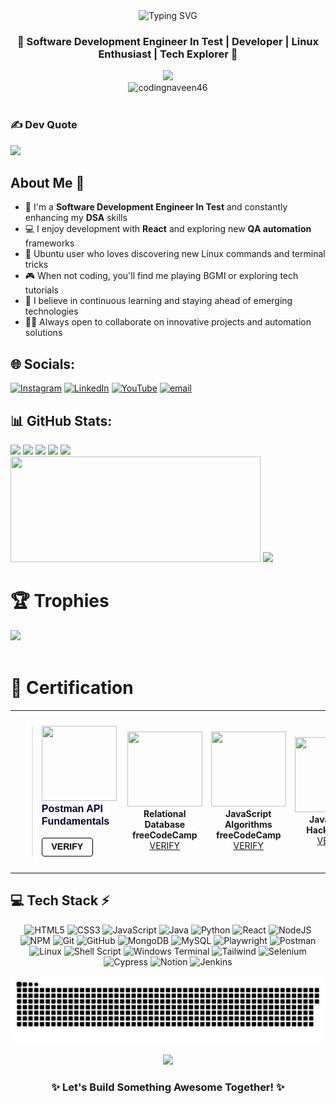 <div align="center">
  <img src="https://readme-typing-svg.herokuapp.com?font=Fira+Code&weight=500&size=40&pause=1000&color=CA6BF7&center=true&vCenter=true&random=false&width=600&height=70&lines=Hi+%F0%9F%91%8B%2C+I'm+Naveen;Software+Test+Engineer;Tech+Explorer+%26+Developer" alt="Typing SVG" />
</div>

<h3 align="center">🚀 Software Development Engineer In Test | Developer | Linux Enthusiast | Tech Explorer 🚀</h3>

<div align="center">
  <img src="https://github.com/Codingnaveen46/github-profile-assets/blob/main/Black%20Modern%20Minimalist%20Simple%20Technology%20Banner.png">
  
</div>

<div align="center">
  <img src="https://komarev.com/ghpvc/?username=codingnaveen46&label=Profile%20Views&color=blueviolet&style=flat" alt="codingnaveen46" />
</div>

<br>

### ✍️ Dev Quote
![](https://quotes-github-readme.vercel.app/api?type=horizontal&theme=radical)

## About Me 💫
- 🌱 I'm a **Software Development Engineer In Test** and constantly enhancing my **DSA** skills
- 💻 I enjoy development with **React** and exploring new **QA automation** frameworks
- 🐧 Ubuntu user who loves discovering new Linux commands and terminal tricks
- 🎮 When not coding, you'll find me playing BGMI or exploring tech tutorials
- 🚀 I believe in continuous learning and staying ahead of emerging technologies
- 👨‍💻 Always open to collaborate on innovative projects and automation solutions

## 🌐 Socials:
[![Instagram](https://img.shields.io/badge/Instagram-%23E4405F.svg?logo=Instagram&logoColor=white)](https://instagram.com/codewithnaveen_46) [![LinkedIn](https://img.shields.io/badge/LinkedIn-%230077B5.svg?logo=linkedin&logoColor=white)](https://linkedin.com/in/https://www.linkedin.com/in/naveenreddy64/) [![YouTube](https://img.shields.io/badge/YouTube-%23FF0000.svg?logo=YouTube&logoColor=white)](https://youtube.com/@https://www.youtube.com/@AstheticcoderYT) [![email](https://img.shields.io/badge/Email-D14836?logo=gmail&logoColor=white)](mailto:naveenreddy4411@gmail.com) 
  
    
## 📊 GitHub Stats:    
    
<div align="left">
<img height="158em" src="https://github-profile-summary-cards.vercel.app/api/cards/profile-details?username=Codingnaveen46&theme=radical">
<img height="158em" src="https://github-profile-summary-cards.vercel.app/api/cards/stats?username=Codingnaveen46&theme=radical">
<img height="160em" src="https://github-profile-summary-cards.vercel.app/api/cards/repos-per-language?username=Codingnaveen46&theme=radical">
<img height="160em" src="https://github-readme-stats.vercel.app/api/top-langs/?username=Codingnaveen46&layout=compact&hide_border=false&count_private=true&include_all_commits=true&theme=radical" />
<img height="160em" src="https://github-profile-summary-cards.vercel.app/api/cards/productive-time?username=Codingnaveen46&theme=radical&utcOffset=8">
</div>

<div align="left">
  <img height="169em" width="400px" src="https://github-readme-stats-chi-eight-35.vercel.app/api?username=Codingnaveen46&count_private=true&include_all_commits=true&cache_seconds=60&theme=radical&show_icons=true&hide_border=true&v=2&ts=1690000000">
<img height="169em" src="https://github-readme-streak-stats.herokuapp.com/?user=Codingnaveen46&theme=radical">
</div>

# 🏆 Trophies 

<div align="left">
<img src="https://github-trophies.vercel.app/?username=Codingnaveen46&theme=dracula&no-frame=false&no-bg=false&margin-w=4">
</div>

<!-- ## :zap: My LeetCode Stats 📊
<h3 align="left">Leetcode Stats:</h3>
<table>
  <tr>
    <td>
      <img src="https://leetcard.jacoblin.cool/coding_naveen?theme=dark&font=Rubik&ext=heatmap" alt="LeetCode Stats">
    </td> 
  </tr>
</table>
-->

<!-- Proudly created with GPRM ( https://gprm.itsvg.in ) -->
<br/>

# 📜 Certification 
<!-- Certification -->
<div align="left">
  <table>
    <tr>
       <td align="center" style="padding: 10px; border-radius: 10px;">
        <blockquote class="badgr-badge" style="font-family: Helvetica, Roboto, &quot;Segoe UI&quot;, Calibri, sans-serif;"><a href="https://badgr.com/public/assertions/zDPzgrQvRJuajxFbbmXUiw"><img width="120px" height="120px" src="https://api.badgr.io/public/assertions/zDPzgrQvRJuajxFbbmXUiw/image"></a><p class="badgr-badge-name" style="hyphens: auto; overflow-wrap: break-word; word-wrap: break-word; margin: 0; font-size: 16px; font-weight: 600; font-style: normal; font-stretch: normal; line-height: 1.25; letter-spacing: normal; text-align: left; color: #05012c;">Postman API Fundamentals </p><p class="badgr-badge-date" style="margin: 0; font-size: 12px; font-style: normal; font-stretch: normal; line-height: 1.67; letter-spacing: normal; text-align: left; color: #555555;"><strong style="font-size: 12px; font-weight: bold; font-style: normal; font-stretch: normal; line-height: 1.67; letter-spacing: normal; text-align: left; color: #000;"> <a class="badgr-badge-verify" target="_blank" href="https://badgecheck.io?url=https%3A%2F%2Fbadgr.com%2Fpublic%2Fassertions%2FzDPzgrQvRJuajxFbbmXUiw" style="box-sizing: content-box; display: flex; align-items: center; justify-content: center; margin: 0; font-size:14px; font-weight: bold; width: 48px; height: 16px; border-radius: 4px; border: solid 1px black; text-decoration: none; padding: 6px 16px; margin: 16px 0; color: black;" aria-label="Verify (opens in new window)">VERIFY</a></blockquote>
      </td>
      <td align="center">
        <img src="https://design-style-guide.freecodecamp.org/downloads/fcc_primary_small.jpg" width="120" height="120">
        <br><strong>Relational Database</strong>
        <br><strong>freeCodeCamp</strong>
        <br><a href="https://www.freecodecamp.org/certification/fcc33f8f744-0355-41ae-8b1f-f6117f9eda4a/relational-database-v8">VERIFY</a>
      </td>
      <td align="center">
        <img src="https://design-style-guide.freecodecamp.org/downloads/fcc_primary_small.jpg" width="120" height="120">
        <br><strong>JavaScript Algorithms</strong>
        <br><strong>freeCodeCamp</strong>
        <br><a href="https://www.freecodecamp.org/certification/fcc33f8f744-0355-41ae-8b1f-f6117f9eda4a/javascript-algorithms-and-data-structures">VERIFY</a>
      </td>
           <td align="center">
  <img src="https://hrcdn.net/fcore/assets/brand/logo-new-white-green-a5cb16e0ae.svg" width="120" height="120">
  <br><strong>JavaScript</strong>
  <br><strong>HackerRank</strong>
  <br><a href="https://www.hackerrank.com/certificates/6f7a50949021">VERIFY</a>
</td>  

<td align="center">
  <img src="https://hrcdn.net/fcore/assets/brand/logo-new-white-green-a5cb16e0ae.svg" width="120" height="120">
  <br><strong>Problem Solving </strong>
  <br><strong>HackerRank</strong>
  <br><a href="https://www.hackerrank.com/certificates/4517f7d5896d">VERIFY</a>
</td>
    </tr>     

  </table>
</div>


<!-- ## 💻 Tech Stack ⚡ -->
## 💻 Tech Stack ⚡
<div align="center">
  
![HTML5](https://img.shields.io/badge/html5-%23E34F26.svg?style=for-the-badge&logo=html5&logoColor=white) 
![CSS3](https://img.shields.io/badge/css3-%231572B6.svg?style=for-the-badge&logo=css3&logoColor=white) 
![JavaScript](https://img.shields.io/badge/javascript-%23323330.svg?style=for-the-badge&logo=javascript&logoColor=%23F7DF1E) 
![Java](https://img.shields.io/badge/java-%23ED8B00.svg?style=for-the-badge&logo=openjdk&logoColor=white) 
![Python](https://img.shields.io/badge/python-3670A0?style=for-the-badge&logo=python&logoColor=ffdd54)
![React](https://img.shields.io/badge/react-%2320232a.svg?style=for-the-badge&logo=react&logoColor=%2361DAFB) 
![NodeJS](https://img.shields.io/badge/node.js-6DA55F?style=for-the-badge&logo=node.js&logoColor=white)
![NPM](https://img.shields.io/badge/NPM-%23CB3837.svg?style=for-the-badge&logo=npm&logoColor=white)
![Git](https://img.shields.io/badge/git-%23F05033.svg?style=for-the-badge&logo=git&logoColor=white)
![GitHub](https://img.shields.io/badge/github-%23121011.svg?style=for-the-badge&logo=github&logoColor=white)
![MongoDB](https://img.shields.io/badge/MongoDB-%234ea94b.svg?style=for-the-badge&logo=mongodb&logoColor=white) 
![MySQL](https://img.shields.io/badge/mysql-4479A1.svg?style=for-the-badge&logo=mysql&logoColor=white) 
![Playwright](https://img.shields.io/badge/Playwright-45ba4b?style=for-the-badge&logo=playwright&logoColor=white)
![Postman](https://img.shields.io/badge/Postman-FF6C37?style=for-the-badge&logo=postman&logoColor=white) 
![Linux](https://img.shields.io/badge/Linux-FCC624?style=for-the-badge&logo=linux&logoColor=black)
![Shell Script](https://img.shields.io/badge/shell_script-%23121011.svg?style=for-the-badge&logo=gnu-bash&logoColor=white)
![Windows Terminal](https://img.shields.io/badge/Windows%20Terminal-%234D4D4D.svg?style=for-the-badge&logo=windows-terminal&logoColor=white)
![Tailwind](https://img.shields.io/badge/tailwindcss-%2338B2AC.svg?style=for-the-badge&logo=tailwind-css&logoColor=white)
![Selenium](https://img.shields.io/badge/-selenium-%43B02A?style=for-the-badge&logo=selenium&logoColor=white)
![Cypress](https://img.shields.io/badge/-cypress-%23E5E5E5?style=for-the-badge&logo=cypress&logoColor=058a5e)
![Notion](https://img.shields.io/badge/Notion-%23000000.svg?style=for-the-badge&logo=notion&logoColor=white)
![Jenkins](https://img.shields.io/badge/jenkins-%232C5263.svg?style=for-the-badge&logo=jenkins&logoColor=white)

</div>

<!-- Snake Animation -->
<div align="left">
    
  ![Snake animation](https://github.com/Codingnaveen46/Codingnaveen46/blob/output/github-snake-dark.svg)
</div>

<!-- Visit Counter -->
<div align="center">
  
  [![](https://visitcount.itsvg.in/api?id=Codingnaveen46&icon=0&color=6)](https://visitcount.itsvg.in)
</div>

<h3 align="center">✨ Let's Build Something Awesome Together! ✨</h3>
